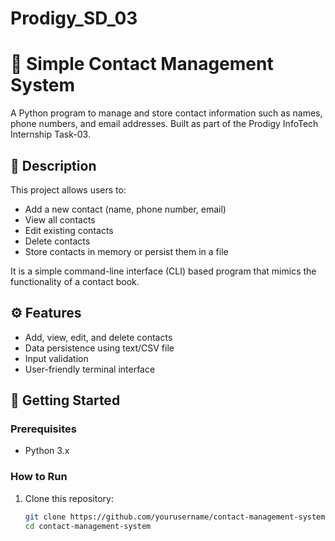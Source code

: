 # Prodigy_SD_03
# 📇 Simple Contact Management System

A Python program to manage and store contact information such as names, phone numbers, and email addresses. Built as part of the Prodigy InfoTech Internship Task-03.

## 📝 Description

This project allows users to:

- Add a new contact (name, phone number, email)
- View all contacts
- Edit existing contacts
- Delete contacts
- Store contacts in memory or persist them in a file

It is a simple command-line interface (CLI) based program that mimics the functionality of a contact book.

## ⚙️ Features

- Add, view, edit, and delete contacts
- Data persistence using text/CSV file
- Input validation
- User-friendly terminal interface

## 🚀 Getting Started

### Prerequisites

- Python 3.x

### How to Run

1. Clone this repository:
   ```bash
   git clone https://github.com/yourusername/contact-management-system.git
   cd contact-management-system
